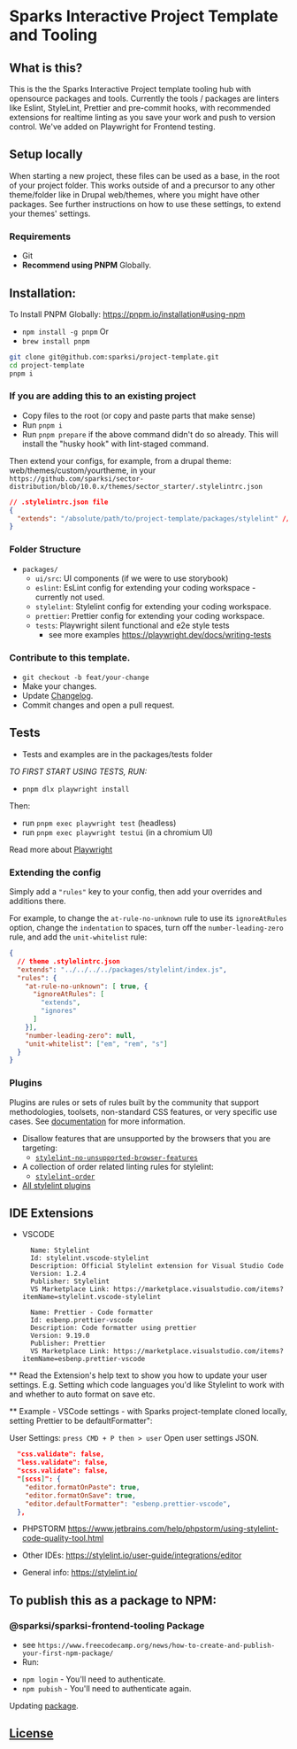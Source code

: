 # Sparks Interactive Project Template and Tooling

## What is this?

This is the the Sparks Interactive Project template tooling hub with opensource packages and tools.
Currently the tools / packages are linters like Eslint, StyleLint, Prettier and pre-commit hooks, with recommended extensions for realtime linting as you save your work and push to version control.
We've added on Playwright for Frontend testing.

## Setup locally
When starting a new project, these files can be used as a base, in the root of your project folder. This works outside of and a precursor to any other theme/folder like in Drupal web/themes, where you might have other packages. See further instructions on how to use these settings, to extend your themes' settings.

### Requirements

- Git
- **Recommend using PNPM** Globally.

## Installation:

To Install PNPM Globally: https://pnpm.io/installation#using-npm
- `npm install -g pnpm`
Or
- `brew install pnpm`

```sh
git clone git@github.com:sparksi/project-template.git
cd project-template
pnpm i
```

### If you are adding this to an existing project
- Copy files to the root (or copy and paste parts that make sense)
- Run `pnpm i`
- Run `pnpm prepare` if the above command didn't do so already. This will install the "husky hook" with lint-staged command.

Then extend your configs, for example, from a drupal theme: web/themes/custom/yourtheme, in your `https://github.com/sparksi/sector-distribution/blob/10.0.x/themes/sector_starter/.stylelintrc.json`

```json
// .stylelintrc.json file
{
  "extends": "/absolute/path/to/project-template/packages/stylelint" // this might need to be "../../../../../../packages/stylelint/index.js" if working in Sector web profiles, themes sector_starter
}
```

### Folder Structure
- `packages/`
  - `ui/src`: UI components (if we were to use storybook)
  - `eslint`: EsLint config for extending your coding workspace - currently not used.
  - `stylelint`: Stylelint config for extending your coding workspace.
  - `prettier`: Prettier config for extending your coding workspace.
  - `tests`: Playwright silent functional and e2e style tests
    - see more examples https://playwright.dev/docs/writing-tests

### Contribute to this template.

* `git checkout -b feat/your-change`
* Make your changes.
* Update [Changelog](CHANGELOG.md).
* Commit changes and open a pull request.

## Tests
* Tests and examples are in the packages/tests folder

*TO FIRST START USING TESTS, RUN:*
- `pnpm dlx playwright install`

Then:

- run `pnpm exec playwright test` (headless)
- run `pnpm exec playwright testui` (in a chromium UI)

Read more about [Playwright](https://playwright.dev/)


### Extending the config

Simply add a `"rules"` key to your config, then add your overrides and additions there.

For example, to change the `at-rule-no-unknown` rule to use its `ignoreAtRules` option, change the `indentation` to spaces, turn off the `number-leading-zero` rule, and add the `unit-whitelist` rule:

```json
{
  // theme .stylelintrc.json
  "extends": "../../../../packages/stylelint/index.js",
  "rules": {
    "at-rule-no-unknown": [ true, {
      "ignoreAtRules": [
        "extends",
        "ignores"
      ]
    }],
    "number-leading-zero": null,
    "unit-whitelist": ["em", "rem", "s"]
  }
}
```

### Plugins
Plugins are rules or sets of rules built by the community that support methodologies, toolsets, non-standard CSS features, or very specific use cases. See [documentation](https://stylelint.io/user-guide/configuration/#plugins) for more information.

- Disallow features that are unsupported by the browsers that you are targeting:
  - [`stylelint-no-unsupported-browser-features`](https://www.npmjs.com/package/stylelint-no-unsupported-browser-features)
- A collection of order related linting rules for stylelint:
  - [`stylelint-order`](https://www.npmjs.com/package/stylelint-order)
- [All stylelint plugins](https://www.npmjs.com/search?q=keywords:stylelint-plugin)

## IDE Extensions
* VSCODE
  ```
    Name: Stylelint
    Id: stylelint.vscode-stylelint
    Description: Official Stylelint extension for Visual Studio Code
    Version: 1.2.4
    Publisher: Stylelint
    VS Marketplace Link: https://marketplace.visualstudio.com/items?itemName=stylelint.vscode-stylelint

    Name: Prettier - Code formatter
    Id: esbenp.prettier-vscode
    Description: Code formatter using prettier
    Version: 9.19.0
    Publisher: Prettier
    VS Marketplace Link: https://marketplace.visualstudio.com/items?itemName=esbenp.prettier-vscode
  ```

** Read the Extension's help text to show you how to update your user settings. E.g. Setting which code languages you'd like Stylelint to work with and whether to auto format on save etc.

** Example - VSCode settings - with Sparks project-template cloned locally, setting Prettier to be defaultFormatter":

User Settings: `press CMD + P then > user` Open user settings JSON.

```json
  "css.validate": false,
  "less.validate": false,
  "scss.validate": false,
  "[scss]": {
    "editor.formatOnPaste": true,
    "editor.formatOnSave": true,
    "editor.defaultFormatter": "esbenp.prettier-vscode",
  },
```

* PHPSTORM
    https://www.jetbrains.com/help/phpstorm/using-stylelint-code-quality-tool.html

* Other IDEs: https://stylelint.io/user-guide/integrations/editor

* General info: https://stylelint.io/

## To publish this as a package to NPM:

### @sparksi/sparksi-frontend-tooling Package
- see `https://www.freecodecamp.org/news/how-to-create-and-publish-your-first-npm-package/`
- Run:
* `npm login` - You'll need to authenticate.
* `npm pubish` - You'll need to authenticate again.

Updating [package](https://docs.npmjs.com/getting-started/publishing-npm-packages#how-to-update-a-package).


## [License](LICENSE)

